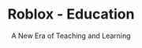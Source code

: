 ---
id: 3
title: Roblox - Education
subtitle: A New Era of Teaching and Learning
image: /assets/img/resources/roblox-edu-homepage.jpeg
link: https://education.roblox.com/
alt: 

caption:
  thumbnail: /assets/img/resources/roblox-edu-homepage.jpeg

tags: [all, sandbox]
categories: games
---